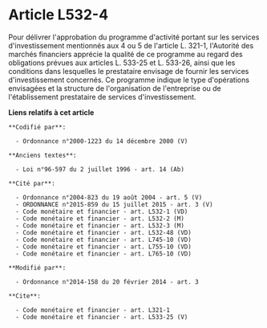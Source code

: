 # Article L532-4

Pour délivrer l'approbation du programme d'activité portant sur les services d'investissement mentionnés aux 4 ou 5 de
l'article L. 321-1, l'Autorité des marchés financiers apprécie la qualité de ce programme au regard des obligations prévues
aux articles L. 533-25 et L. 533-26, ainsi que les conditions dans lesquelles le prestataire envisage de fournir les services
d'investissement concernés. Ce programme indique le type d'opérations envisagées et la structure de l'organisation de
l'entreprise ou de l'établissement prestataire de services d'investissement.

**Liens relatifs à cet article**

	**Codifié par**:

	  - Ordonnance n°2000-1223 du 14 décembre 2000 (V)

	**Anciens textes**:

	  - Loi n°96-597 du 2 juillet 1996 - art. 14 (Ab)

	**Cité par**:

	  - Ordonnance n°2004-823 du 19 août 2004 - art. 5 (V)
	  - ORDONNANCE n°2015-859 du 15 juillet 2015 - art. 3 (V)
	  - Code monétaire et financier - art. L532-1 (VD)
	  - Code monétaire et financier - art. L532-2 (M)
	  - Code monétaire et financier - art. L532-3 (M)
	  - Code monétaire et financier - art. L532-48 (VD)
	  - Code monétaire et financier - art. L745-10 (VD)
	  - Code monétaire et financier - art. L755-10 (VD)
	  - Code monétaire et financier - art. L765-10 (VD)

	**Modifié par**:

	  - Ordonnance n°2014-158 du 20 février 2014 - art. 3

	**Cite**:

	  - Code monétaire et financier - art. L321-1
	  - Code monétaire et financier - art. L533-25 (V)
